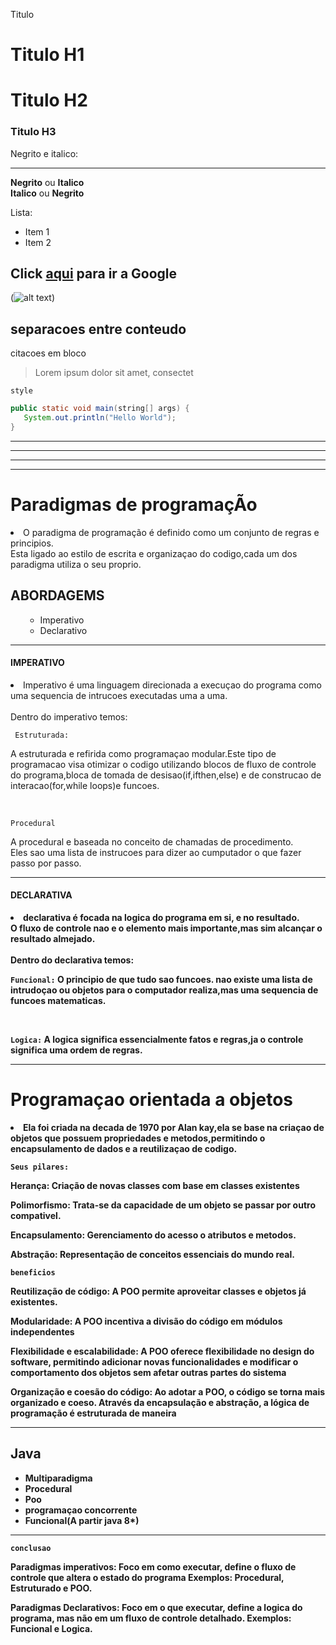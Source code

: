Titulo

# Titulo H1
# Titulo H2
### Titulo H3

Negrito e italico: <hr>
**Negrito** ou __Italico__  
**Italico** ou __Negrito__

Lista:

* Item 1
* Item 2

Click [aqui](http://www.google.com) para ir a Google 
---
(![alt text](image.png))

separacoes entre conteudo
---
citacoes em bloco

> Lorem ipsum dolor sit amet, consectet
 
 ```style```

 ```java
 public static void main(string[] args) { 
    System.out.println("Hello World"); 
 }
 ```
 <hr>
 <hr>
 <hr>
 <hr>

#  Paradigmas de programaçÃo

<li>
O paradigma de programação é definido como um conjunto de regras e principios.<br>
Esta ligado ao estilo de escrita e organizaçao do codigo,cada um dos paradigma utiliza o seu proprio.
</li>

## ABORDAGEMS
<ol>
<ul>
<li> Imperativo </li>
<li> Declarativo </li>
</ul>
</ol>
<hr>

#### **IMPERATIVO**
<li>
Imperativo é uma linguagem direcionada a execuçao do programa como uma sequencia de intrucoes executadas uma a uma.
</li>

<br>
Dentro do imperativo temos:

``` Estruturada:```

A estruturada e refirida como programaçao modular.Este tipo de programacao visa otimizar o codigo utilizando blocos de fluxo de controle do programa,bloca de tomada de desisao(if,ifthen,else) e de construcao de interacao(for,while loops)e funcoes.

<br>

```Procedural```

A procedural e baseada no conceito de chamadas de procedimento.<br>
Eles sao uma lista de instrucoes para dizer ao cumputador o que fazer passo por passo.

<hr>

#### **DECLARATIVA**

<li>
<b>declarativa<b> é focada na logica do programa em si, e no resultado.<br>
O fluxo de controle nao e o elemento mais importante,mas sim alcançar o resultado almejado.
</li>

<br>
Dentro do declarativa temos:

```Funcional:```
O principio de que tudo sao funcoes.
nao existe uma lista de intrudoçao ou objetos para o computador realiza,mas uma sequencia de funcoes matematicas.

<br>

```Logica:```
A logica significa essencialmente fatos e regras,ja o controle significa uma ordem de regras.
<hr>

<h1>Programaçao orientada a objetos</h1>
<li>
Ela foi criada na decada de 1970 por Alan kay,ela se base na criaçao de objetos que possuem propriedades e metodos,permitindo o encapsulamento de dados e a reutilizaçao de codigo.
</li>

```Seus pilares:```
 
 Herança: Criação de novas classes com base em classes existentes

 Polimorfismo: Trata-se da capacidade de um objeto se passar por outro compativel.

 Encapsulamento: Gerenciamento do acesso o atributos e metodos.

 Abstração: Representação de conceitos essenciais do mundo real.

 ```beneficios```

 Reutilização de código: A POO permite aproveitar classes e objetos já existentes.

 Modularidade: A POO incentiva a divisão do código em módulos independentes

 Flexibilidade e escalabilidade: A POO oferece flexibilidade no design do software, permitindo adicionar novas funcionalidades e modificar o comportamento dos objetos sem afetar outras partes do sistema

 Organização e coesão do código: Ao adotar a POO, o código se torna mais organizado e coeso. Através da encapsulação e abstração, a lógica de programação é estruturada de maneira

 ---
 ## Java
- Multiparadigma
- Procedural
- Poo
- programaçao concorrente
- Funcional(A partir java 8*)
<hr>

```conclusao```

<strong>Paradigmas imperativos:</strong> Foco em como executar, define o fluxo de controle que altera o estado do programa
Exemplos: Procedural, Estruturado e POO.

<strong>Paradigmas Declarativos:
</strong> Foco em o que executar, define a logica do programa, mas não em um fluxo de controle detalhado.
Exemplos: Funcional e Logica.
